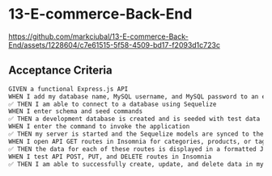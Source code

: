 # 13-E-commerce-Back-End

https://github.com/markciubal/13-E-commerce-Back-End/assets/1228604/c7e61515-5f58-4509-bd17-f2093d1c723c

## Acceptance Criteria

```md
GIVEN a functional Express.js API
WHEN I add my database name, MySQL username, and MySQL password to an environment variable file
✅ THEN I am able to connect to a database using Sequelize
WHEN I enter schema and seed commands
✅ THEN a development database is created and is seeded with test data
WHEN I enter the command to invoke the application
✅ THEN my server is started and the Sequelize models are synced to the MySQL database
WHEN I open API GET routes in Insomnia for categories, products, or tags
✅ THEN the data for each of these routes is displayed in a formatted JSON
WHEN I test API POST, PUT, and DELETE routes in Insomnia
✅ THEN I am able to successfully create, update, and delete data in my database
